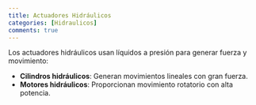 ```yaml
---
title: Actuadores Hidráulicos
categories: [Hidraulicos]
comments: true
---
```

Los actuadores hidráulicos usan líquidos a presión para generar fuerza y movimiento:

- **Cilindros hidráulicos**: Generan movimientos lineales con gran fuerza.
- **Motores hidráulicos**: Proporcionan movimiento rotatorio con alta potencia.

